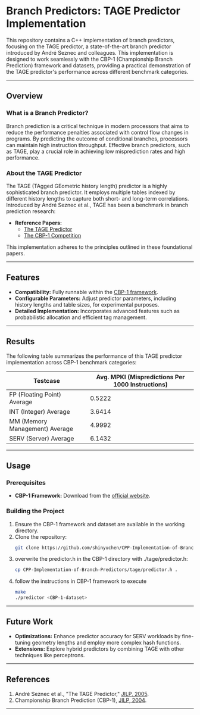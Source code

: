 # Branch Predictors: TAGE Predictor Implementation

This repository contains a C++ implementation of branch predictors, focusing on the TAGE predictor, a state-of-the-art branch predictor introduced by André Seznec and colleagues. This implementation is designed to work seamlessly with the CBP-1 (Championship Branch Prediction) framework and datasets, providing a practical demonstration of the TAGE predictor's performance across different benchmark categories.

---

## Overview

### What is a Branch Predictor?
Branch prediction is a critical technique in modern processors that aims to reduce the performance penalties associated with control flow changes in programs. By predicting the outcome of conditional branches, processors can maintain high instruction throughput. Effective branch predictors, such as TAGE, play a crucial role in achieving low misprediction rates and high performance.

### About the TAGE Predictor
The TAGE (TAgged GEometric history length) predictor is a highly sophisticated branch predictor. It employs multiple tables indexed by different history lengths to capture both short- and long-term correlations. Introduced by André Seznec et al., TAGE has been a benchmark in branch prediction research:

- **Reference Papers:**
  - [The TAGE Predictor](https://people.engr.tamu.edu/djimenez/pdfs/jilp05.pdf)
  - [The CBP-1 Competition](https://jilp.org/vol7/v7paper10.pdf)

This implementation adheres to the principles outlined in these foundational papers.

---

## Features

- **Compatibility:** Fully runnable within the [CBP-1 framework](https://jilp.org/cbp/).
- **Configurable Parameters:** Adjust predictor parameters, including history lengths and table sizes, for experimental purposes.
- **Detailed Implementation:** Incorporates advanced features such as probabilistic allocation and efficient tag management.

---

## Results

The following table summarizes the performance of this TAGE predictor implementation across CBP-1 benchmark categories:

| Testcase       | Avg. MPKI (Mispredictions Per 1000 Instructions) |
|----------------|--------------------------------------------------|
| FP (Floating Point) Average     | 0.5222                           |
| INT (Integer) Average           | 3.6414                           |
| MM (Memory Management) Average  | 4.9992                           |
| SERV (Server) Average           | 6.1432                           |

---

## Usage

### Prerequisites
- **CBP-1 Framework:** Download from the [official website](https://jilp.org/cbp/).

### Building the Project
1. Ensure the CBP-1 framework and dataset are available in the working directory.
2. Clone the repository:
   ```bash
   git clone https://github.com/shinyuchen/CPP-Implementation-of-Branch-Predictors
   ```
2. overwrite the predictor.h in the CBP-1 directory with ./tage/predictor.h:
   ```bash
   cp CPP-Implementation-of-Branch-Predictors/tage/predictor.h .
   ```
3. follow the instructions in CBP-1 framework to execute
   ```bash
   make
   ./predictor <CBP-1-dataset>
   ```

---

## Future Work
- **Optimizations:** Enhance predictor accuracy for SERV workloads by fine-tuning geometry lengths and employ more complex hash functions.
- **Extensions:** Explore hybrid predictors by combining TAGE with other techniques like perceptrons.

---

## References

1. André Seznec et al., "The TAGE Predictor," [JILP, 2005](https://people.engr.tamu.edu/djimenez/pdfs/jilp05.pdf).
2. Championship Branch Prediction (CBP-1), [JILP, 2004](https://jilp.org/vol7/v7paper10.pdf).

---



